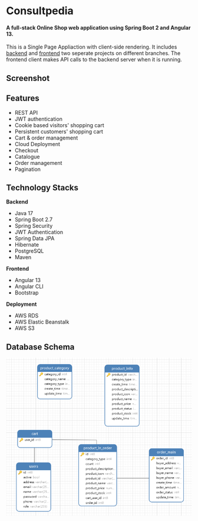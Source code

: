 # Consultpedia

#### A full-stack Online Shop web application using Spring Boot 2 and Angular 13. 
This is a Single Page Appliaction with client-side rendering. It includes [backend](https://github.com/Taran05/Consultpedia/tree/master/backend) and [frontend](https://github.com/Taran05/Consultpedia/tree/master/frontend) two seperate projects on different branches.
The frontend client makes API calls to the backend server when it is running.

## Screenshot




## Features
- REST API
- JWT authentication
- Cookie based visitors' shopping cart
- Persistent customers' shopping cart
- Cart & order management
- Cloud Deployment
- Checkout
- Catalogue
- Order management
- Pagination
## Technology Stacks
**Backend**
  - Java 17
  - Spring Boot 2.7
  - Spring Security
  - JWT Authentication
  - Spring Data JPA
  - Hibernate
  - PostgreSQL
  - Maven

**Frontend**
  - Angular 13
  - Angular CLI
  - Bootstrap

**Deployment**
  - AWS RDS
  - AWS Elastic Beanstalk
  - AWS S3

## Database Schema

![](https://raw.githubusercontent.com/zhulinn/blog/hexo/source/uploads/post_pics/spring-angular/db.png)


